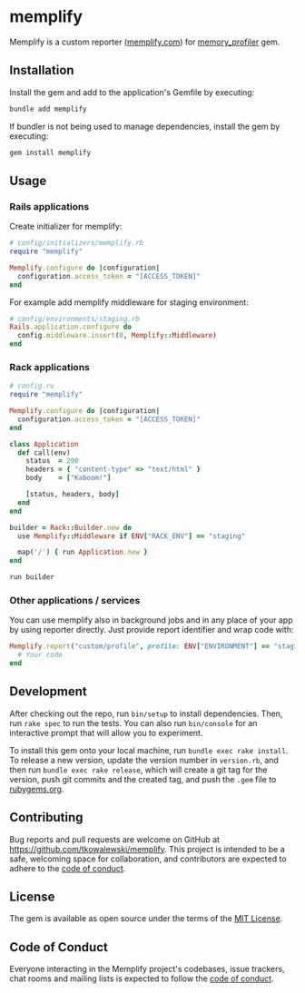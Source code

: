 # memplify

Memplify is a custom reporter ([memplify.com](https://memplify.com)) for [memory_profiler](https://rubygems.org/gems/memory_profiler) gem.

## Installation

Install the gem and add to the application's Gemfile by executing:

```bash
bundle add memplify
```

If bundler is not being used to manage dependencies, install the gem by executing:

```bash
gem install memplify
```

## Usage

### Rails applications

Create initializer for memplify:

```ruby
# config/initializers/memplify.rb
require "memplify"

Memplify.configure do |configuration|
  configuration.access_token = "[ACCESS_TOKEN]"
end
```

For example add memplify middleware for staging environment:

```ruby
# config/environments/staging.rb
Rails.application.configure do
  config.middleware.insert(0, Memplify::Middleware)
end
```

### Rack applications

```ruby
# config.ru
require "memplify"

Memplify.configure do |configuration|
  configuration.access_token = "[ACCESS_TOKEN]"
end

class Application
  def call(env)
    status  = 200
    headers = { "content-type" => "text/html" }
    body    = ["Kaboom!"]

    [status, headers, body]
  end
end

builder = Rack::Builder.new do
  use Memplify::Middleware if ENV["RACK_ENV"] == "staging"

  map('/') { run Application.new }
end

run builder
```

### Other applications / services

You can use memplify also in background jobs and in any place of your app by using reporter directly.
Just provide report identifier and wrap code with:

```ruby
Memplify.report("custom/profile", profile: ENV["ENVIRONMENT"] == "staging") do
  # Your code
end
```

## Development

After checking out the repo, run `bin/setup` to install dependencies. Then, run `rake spec` to run the tests. You can also run `bin/console` for an interactive prompt that will allow you to experiment.

To install this gem onto your local machine, run `bundle exec rake install`. To release a new version, update the version number in `version.rb`, and then run `bundle exec rake release`, which will create a git tag for the version, push git commits and the created tag, and push the `.gem` file to [rubygems.org](https://rubygems.org).

## Contributing

Bug reports and pull requests are welcome on GitHub at https://github.com/tkowalewski/memplify. This project is intended to be a safe, welcoming space for collaboration, and contributors are expected to adhere to the [code of conduct](https://github.com/[USERNAME]/memplify/blob/main/CODE_OF_CONDUCT.md).

## License

The gem is available as open source under the terms of the [MIT License](https://opensource.org/licenses/MIT).

## Code of Conduct

Everyone interacting in the Memplify project's codebases, issue trackers, chat rooms and mailing lists is expected to follow the [code of conduct](https://github.com/[USERNAME]/memplify/blob/main/CODE_OF_CONDUCT.md).
